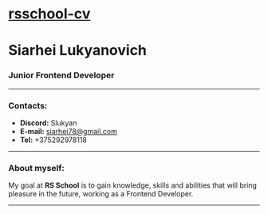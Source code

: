 # [rsschool-cv](https://slukyan.github.io/rsschool-cv/)
# Siarhei Lukyanovich
### Junior Frontend Developer
***
### Contacts:
  * **Discord:** Slukyan
  * **E-mail:** siarhei78@gmail.com
  * **Tel:** +375292978118
***
### About myself:
My goal at **RS School** is to gain knowledge, skills and abilities that will bring pleasure in the future, working as a Frontend Developer.
***

